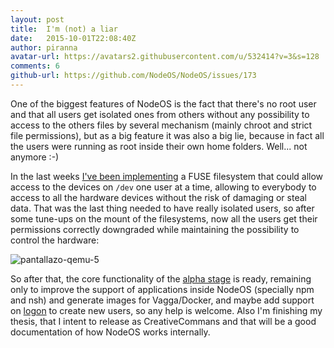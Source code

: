 ```yaml
---
layout: post
title:  I'm (not) a liar
date:   2015-10-01T22:08:40Z
author: piranna
avatar-url: https://avatars2.githubusercontent.com/u/532414?v=3&s=128
comments: 6
github-url: https://github.com/NodeOS/NodeOS/issues/173
---
```

One of the biggest features of NodeOS is the fact that there's no root user and that all users get isolated ones from others without any possibility to access to the others files by several mechanism (mainly chroot and strict file permissions), but as a big feature it was also a big lie, because in fact all the users were running as root inside their own home folders. Well... not anymore :-)

In the last weeks [I've been implementing](https://github.com/NodeOS/ExclFS) a FUSE filesystem that could allow access to the devices on `/dev` one user at a time, allowing to everybody to access to all the hardware devices without the risk of damaging or steal data. That was the last thing needed to have really isolated users, so after some tune-ups on the mount of the filesystems, now all the users get their permissions correctly downgraded while maintaining the possibility to control the hardware:

![pantallazo-qemu-5](https://cloud.githubusercontent.com/assets/532414/10235008/d8f40e00-6898-11e5-84d2-cc86e9cd3ab2.png)

So after that, the core functionality of the [alpha stage](https://github.com/NodeOS/NodeOS/issues/37) is ready, remaining only to improve the support of applications inside NodeOS (specially npm and nsh) and generate images for Vagga/Docker, and maybe add support on [logon](https://github.com/piranna/logon) to create new users, so any help is welcome. Also I'm finishing my thesis, that I intent to release as CreativeCommans and that will be a good documentation of how NodeOS works internally.

